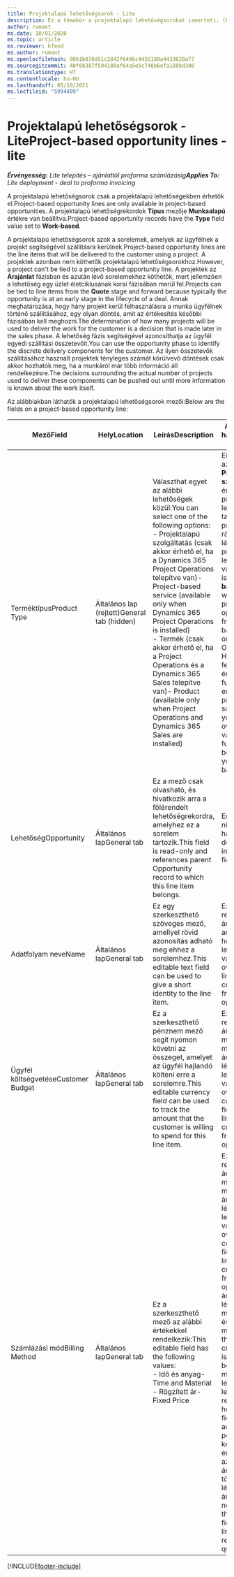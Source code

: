 ```yaml
---
title: Projektalapú lehetőségsorok - Lite
description: Ez a témakör a projektalapú lehetőségsorokat ismerteti. (Pro)
author: rumant
ms.date: 10/01/2020
ms.topic: article
ms.reviewer: kfend
ms.author: rumant
ms.openlocfilehash: 90b1b078d51c2842f6406c4455188a4433820a77
ms.sourcegitcommit: 40f68387f594180af64a5e5c748b6efa188bd300
ms.translationtype: HT
ms.contentlocale: hu-HU
ms.lasthandoff: 05/10/2021
ms.locfileid: "5994409"
---
```

# <a name="project-based-opportunity-lines---lite"></a><span data-ttu-id="0f3a2-104">Projektalapú lehetőségsorok - Lite</span><span class="sxs-lookup"><span data-stu-id="0f3a2-104">Project-based opportunity lines - lite</span></span>

<span data-ttu-id="0f3a2-105">_**Érvényesség:** Lite telepítés – ajánlattól proforma számlázásig_</span><span class="sxs-lookup"><span data-stu-id="0f3a2-105">_**Applies To:** Lite deployment - deal to proforma invoicing_</span></span>

<span data-ttu-id="0f3a2-106">A projektalapú lehetőségsorok csak a projektalapú lehetőségekben érhetők el.</span><span class="sxs-lookup"><span data-stu-id="0f3a2-106">Project-based opportunity lines are only available in project-based opportunities.</span></span> <span data-ttu-id="0f3a2-107">A projektalapú lehetőségrekordok **Típus** mezője **Munkaalapú** értékre van beállítva.</span><span class="sxs-lookup"><span data-stu-id="0f3a2-107">Project-based opportunity records have the **Type** field value set to **Work-based**.</span></span>

<span data-ttu-id="0f3a2-108">A projektalapú lehetőségsorok azok a sorelemek, amelyek az ügyfélnek a projekt segítségével szállításra kerülnek.</span><span class="sxs-lookup"><span data-stu-id="0f3a2-108">Project-based opportunity lines are the line items that will be delivered to the customer using a project.</span></span> <span data-ttu-id="0f3a2-109">A projektek azonban nem köthetők projektalapú lehetőségsorokhoz.</span><span class="sxs-lookup"><span data-stu-id="0f3a2-109">However, a project can't be tied to a project-based opportunity line.</span></span> <span data-ttu-id="0f3a2-110">A projektek az **Árajánlat** fázisban és azután lévő sorelemekhez köthetők, mert jellemzően a lehetőség egy üzlet életciklusának korai fázisában merül fel.</span><span class="sxs-lookup"><span data-stu-id="0f3a2-110">Projects can be tied to line items from the **Quote** stage and forward because typically the opportunity is at an early stage in the lifecycle of a deal.</span></span> <span data-ttu-id="0f3a2-111">Annak meghatározása, hogy hány projekt kerül felhasználásra a munka ügyfélnek történő szállításához, egy olyan döntés, amit az értékesítés későbbi fázisában kell meghozni.</span><span class="sxs-lookup"><span data-stu-id="0f3a2-111">The determination of how many projects will be used to deliver the work for the customer is a decision that is made later in the sales phase.</span></span> <span data-ttu-id="0f3a2-112">A lehetőség fázis segítségével azonosíthatja az ügyfél egyedi szállítási összetevőit.</span><span class="sxs-lookup"><span data-stu-id="0f3a2-112">You can use the opportunity phase to identify the discrete delivery components for the customer.</span></span> <span data-ttu-id="0f3a2-113">Az ilyen összetevők szállításához használt projektek tényleges számát körülvevő döntések csak akkor hozhatók meg, ha a munkáról már több információ áll rendelkezésre.</span><span class="sxs-lookup"><span data-stu-id="0f3a2-113">The decisions surrounding the actual number of projects used to deliver these components can be pushed out until more information is known about the work itself.</span></span>

<span data-ttu-id="0f3a2-114">Az alábbiakban láthatók a projektalapú lehetőségsorok mezői:</span><span class="sxs-lookup"><span data-stu-id="0f3a2-114">Below are the fields on a project-based opportunity line:</span></span>

| <span data-ttu-id="0f3a2-115">**Mező**</span><span class="sxs-lookup"><span data-stu-id="0f3a2-115">**Field**</span></span> | <span data-ttu-id="0f3a2-116">**Hely**</span><span class="sxs-lookup"><span data-stu-id="0f3a2-116">**Location**</span></span> | <span data-ttu-id="0f3a2-117">**Leírás**</span><span class="sxs-lookup"><span data-stu-id="0f3a2-117">**Description**</span></span> | <span data-ttu-id="0f3a2-118">**Alsóbb rétegbeli hatás**</span><span class="sxs-lookup"><span data-stu-id="0f3a2-118">**Downstream impact**</span></span> |
| --- | --- | --- | --- |
| <span data-ttu-id="0f3a2-119">Terméktípus</span><span class="sxs-lookup"><span data-stu-id="0f3a2-119">Product Type</span></span> | <span data-ttu-id="0f3a2-120">Általános lap (rejtett)</span><span class="sxs-lookup"><span data-stu-id="0f3a2-120">General tab (hidden)</span></span> | <span data-ttu-id="0f3a2-121">Választhat egyet az alábbi lehetőségek közül:</span><span class="sxs-lookup"><span data-stu-id="0f3a2-121">You can select one of the following options:</span></span></br><span data-ttu-id="0f3a2-122">- Projektalapú szolgáltatás (csak akkor érhető el, ha a Dynamics 365 Project Operations telepítve van)</span><span class="sxs-lookup"><span data-stu-id="0f3a2-122">- Project-based service (available only when Dynamics 365 Project Operations is installed)</span></span></br><span data-ttu-id="0f3a2-123">- Termék (csak akkor érhető el, ha a Project Operations és a Dynamics 365 Sales telepítve van)</span><span class="sxs-lookup"><span data-stu-id="0f3a2-123">- Product (available only when Project Operations and Dynamics 365 Sales are installed)</span></span> | <span data-ttu-id="0f3a2-124">Ennek a mezőnek az értékét **Projektalapú szolgáltatás** értékre állítja a program, amikor a lehetőséghez tartozó projektalapú sorok rácsából hozza létre a projektalapú lehetőségsort.</span><span class="sxs-lookup"><span data-stu-id="0f3a2-124">The value of this field is set to **Project-based service** when you create a project-based opportunity line from the project-based lines grid on the Opportunity.</span></span> <br> <span data-ttu-id="0f3a2-125">Ha módosítja vagy felülbírálja ezt az értéket, a projekt funkció nem lesz engedélyezve a projektalapú sorelemeiben.</span><span class="sxs-lookup"><span data-stu-id="0f3a2-125">If you change or override this value, the project functionality won't be enabled on your project-based line items.</span></span> |
| <span data-ttu-id="0f3a2-126">Lehetőség</span><span class="sxs-lookup"><span data-stu-id="0f3a2-126">Opportunity</span></span> | <span data-ttu-id="0f3a2-127">Általános lap</span><span class="sxs-lookup"><span data-stu-id="0f3a2-127">General tab</span></span> | <span data-ttu-id="0f3a2-128">Ez a mező csak olvasható, és hivatkozik arra a fölérendelt lehetőségrekordra, amelyhez ez a sorelem tartozik.</span><span class="sxs-lookup"><span data-stu-id="0f3a2-128">This field is read-only and references parent Opportunity record to which this line item belongs.</span></span> | <span data-ttu-id="0f3a2-129">Ennek a mezőnek nincs későbbi hatása.</span><span class="sxs-lookup"><span data-stu-id="0f3a2-129">There is no downstream impact from this field.</span></span> |
| <span data-ttu-id="0f3a2-130">Adatfolyam neve</span><span class="sxs-lookup"><span data-stu-id="0f3a2-130">Name</span></span> | <span data-ttu-id="0f3a2-131">Általános lap</span><span class="sxs-lookup"><span data-stu-id="0f3a2-131">General tab</span></span> | <span data-ttu-id="0f3a2-132">Ez egy szerkeszthető szöveges mező, amellyel rövid azonosítás adható meg ehhez a sorelemhez.</span><span class="sxs-lookup"><span data-stu-id="0f3a2-132">This editable text field can be used to give a short identity to the line item.</span></span> | <span data-ttu-id="0f3a2-133">Ezt az értéket a rendszer átviszi az árajánlat sorába, amikor árajánlatot hoz létre ebből a lehetőségből.</span><span class="sxs-lookup"><span data-stu-id="0f3a2-133">This value is carried over to the quote line when you create a quote from this opportunity.</span></span> |
| <span data-ttu-id="0f3a2-134">Ügyfél költségvetése</span><span class="sxs-lookup"><span data-stu-id="0f3a2-134">Customer Budget</span></span> | <span data-ttu-id="0f3a2-135">Általános lap</span><span class="sxs-lookup"><span data-stu-id="0f3a2-135">General tab</span></span> | <span data-ttu-id="0f3a2-136">Ez a szerkeszthető pénznem mező segít nyomon követni az összeget, amelyet az ügyfél hajlandó költeni erre a sorelemre.</span><span class="sxs-lookup"><span data-stu-id="0f3a2-136">This editable currency field can be used to track the amount that the customer is willing to spend for this line item.</span></span> | <span data-ttu-id="0f3a2-137">Ezt az értéket a rendszer átviszi az árajánlat sorának megfelelő mezőjébe, amikor árajánlatot hoz létre ebből a lehetőségből.</span><span class="sxs-lookup"><span data-stu-id="0f3a2-137">This value is carried over to the corresponding field on the quote line when you create a quote from this opportunity.</span></span> |
| <span data-ttu-id="0f3a2-138">Számlázási mód</span><span class="sxs-lookup"><span data-stu-id="0f3a2-138">Billing Method</span></span> | <span data-ttu-id="0f3a2-139">Általános lap</span><span class="sxs-lookup"><span data-stu-id="0f3a2-139">General tab</span></span> | <span data-ttu-id="0f3a2-140">Ez a szerkeszthető mező az alábbi értékekkel rendelkezik:</span><span class="sxs-lookup"><span data-stu-id="0f3a2-140">This editable field has the following values:</span></span></br><span data-ttu-id="0f3a2-141">- Idő és anyag</span><span class="sxs-lookup"><span data-stu-id="0f3a2-141">- Time and Material</span></span></br><span data-ttu-id="0f3a2-142">- Rögzített ár</span><span class="sxs-lookup"><span data-stu-id="0f3a2-142">- Fixed Price</span></span> | <span data-ttu-id="0f3a2-143">Ezt az értéket a rendszer átviszi az árajánlat sorának megfelelő mezőjébe, amikor árajánlatot hoz létre ebből a lehetőségből.</span><span class="sxs-lookup"><span data-stu-id="0f3a2-143">This value is carried over to the corresponding field on the quote line when you create a quote from this opportunity.</span></span> <span data-ttu-id="0f3a2-144">Az árajánlati sor létrehozása után a mező zárolva van, és nem módosítható.</span><span class="sxs-lookup"><span data-stu-id="0f3a2-144">After the quote line is created, the field is locked and can't be changed.</span></span> <span data-ttu-id="0f3a2-145">A mező értékét a lehető legpontosabban rendelje hozzá.</span><span class="sxs-lookup"><span data-stu-id="0f3a2-145">Assign this field value as accurately as possible.</span></span> <span data-ttu-id="0f3a2-146">Ha meg kell változtatnia ennek a mezőnek az értékét az árajánlatsorban, törölje, majd hozza létre újra az árajánlatsort.</span><span class="sxs-lookup"><span data-stu-id="0f3a2-146">If you need to change the value of this field on the quote line, delete and re-create the quote line.</span></span> |


[!INCLUDE[footer-include](../../includes/footer-banner.md)]
